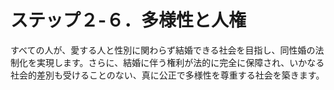 # ステップ２-６．多様性と人権

すべての人が、愛する人と性別に関わらず結婚できる社会を目指し、同性婚の法制化を実現します。さらに、結婚に伴う権利が法的に完全に保障され、いかなる社会的差別も受けることのない、真に公正で多様性を尊重する社会を築きます。